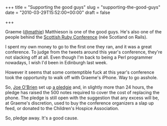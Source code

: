 +++
title = "Supporting the good guys"
slug = "supporting-the-good-guys"
date = "2010-03-29T15:52:00+00:00"
draft = false

+++

Graeme ([@mathie](http://twitter.com/mathie)) Matthieson is one of the good guys. He's also one of the people behind the [Scottish Ruby Conference](http://scottishrubyconference.com/) (née Scotland on Rails).

I spent my own money to go to the first one they ran, and it was a great conference. To judge from the tweets around this year's conference, they're not slacking off at all. Even though I'm back to being a Perl programmer nowadays, I wish I'd been in Edinburgh last week.

However it seems that some contemptible fuck at this year's conference took the opportunity to walk off with Graeme's iPhone. Way to go asshole.

So, [Joe O'Brien](http:objo.com/) set up [a pledgie](http://pledgie.com/campaigns/9721) and, in slightly more than 24 hours, the pledge has raised the 500 notes required to cover the cost of replacing the phone. The pledge is still open with the suggestion that any excess will be, at Graeme's discretion, used to buy the conference organizers a slap up feed, or donated to the Children's Hospice Association.

So, pledge away. It's a good cause.
